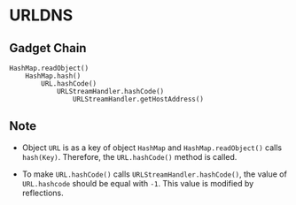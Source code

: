# URLDNS

## Gadget Chain

    HashMap.readObject()
        HashMap.hash()
            URL.hashCode()
                URLStreamHandler.hashCode()
                    URLStreamHandler.getHostAddress()

## Note

* Object `URL` is as a key of object `HashMap` and `HashMap.readObject()` calls `hash(Key)`. Therefore, the `URL.hashCode()` method is called.

* To make `URL.hashCode()` calls `URLStreamHandler.hashCode()`, the value of `URL.hashcode` should be equal with `-1`. This value is modified by reflections.
